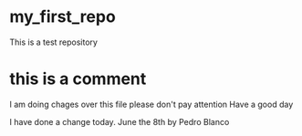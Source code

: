 # my_first_repo
This is a test repository
# this is a comment
I am doing chages over this file please don't pay attention
Have a good day

I have done a change today. June the 8th by Pedro Blanco
